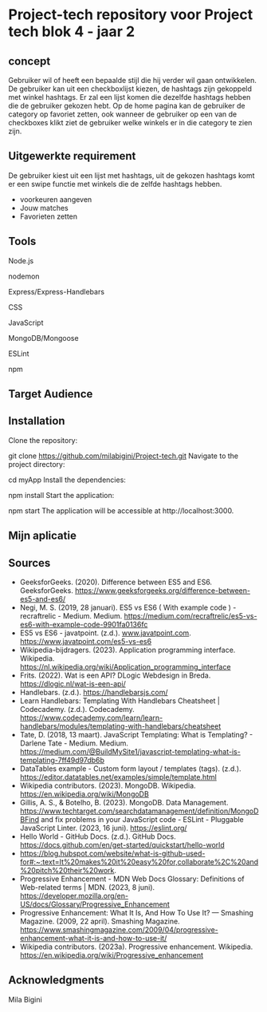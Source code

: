 # Project-tech repository voor Project tech blok 4 - jaar 2

## concept
Gebruiker wil of heeft een bepaalde stijl die hij verder wil gaan ontwikkelen. De gebruiker kan uit een checkboxlijst kiezen, de hashtags zijn gekoppeld met winkel hashtags. Er zal een lijst komen die dezelfde hashtags hebben die de gebruiker gekozen hebt. Op de home pagina kan de gebruiker de category op favoriet zetten, ook wanneer de gebruiker op een van de checkboxes klikt ziet de gebruiker welke winkels er in die category te zien zijn.

## Uitgewerkte requirement
De gebruiker kiest uit een lijst met hashtags, uit de gekozen hashtags komt er een swipe functie met winkels die de zelfde hashtags hebben.
* voorkeuren aangeven
* Jouw matches
* Favorieten zetten

## Tools
Node.js

nodemon

Express/Express-Handlebars

CSS

JavaScript

MongoDB/Mongoose

ESLint

npm

## Target Audience

## Installation
Clone the repository:

git clone https://github.com/milabigini/Project-tech.git
Navigate to the project directory:

cd myApp
Install the dependencies:

npm install
Start the application:

npm start
The application will be accessible at http://localhost:3000.

## Mijn aplicatie

## Sources
* GeeksforGeeks. (2020). Difference between ES5 and ES6. GeeksforGeeks. https://www.geeksforgeeks.org/difference-between-es5-and-es6/
* Negi, M. S. (2019, 28 januari). ES5 vs ES6 ( With example code ) - recraftrelic - Medium. Medium. https://medium.com/recraftrelic/es5-vs-es6-with-example-code-9901fa0136fc
* ES5 vs ES6 - javatpoint. (z.d.). www.javatpoint.com. https://www.javatpoint.com/es5-vs-es6
* Wikipedia-bijdragers. (2023). Application programming interface. Wikipedia. https://nl.wikipedia.org/wiki/Application_programming_interface
* Frits. (2022). Wat is een API? DLogic Webdesign in Breda. https://dlogic.nl/wat-is-een-api/
* Handlebars. (z.d.). https://handlebarsjs.com/
* Learn Handlebars: Templating With Handlebars Cheatsheet | Codecademy. (z.d.). Codecademy. https://www.codecademy.com/learn/learn-handlebars/modules/templating-with-handlebars/cheatsheet
* Tate, D. (2018, 13 maart). JavaScript Templating: What is Templating? - Darlene Tate - Medium. Medium. https://medium.com/@BuildMySite1/javascript-templating-what-is-templating-7ff49d97db6b
* DataTables example - Custom form layout / templates (tags). (z.d.). https://editor.datatables.net/examples/simple/template.html
* Wikipedia contributors. (2023). MongoDB. Wikipedia. https://en.wikipedia.org/wiki/MongoDB
* Gillis, A. S., & Botelho, B. (2023). MongoDB. Data Management. https://www.techtarget.com/searchdatamanagement/definition/MongoDBFind and fix problems in your JavaScript code - ESLint - Pluggable JavaScript Linter. (2023, 16 juni). https://eslint.org/
* Hello World - GitHub Docs. (z.d.). GitHub Docs. https://docs.github.com/en/get-started/quickstart/hello-world
* https://blog.hubspot.com/website/what-is-github-used-for#:~:text=It%20makes%20it%20easy%20for,collaborate%2C%20and%20pitch%20their%20work.
* Progressive Enhancement - MDN Web Docs Glossary: Definitions of Web-related terms | MDN. (2023, 8 juni). https://developer.mozilla.org/en-US/docs/Glossary/Progressive_Enhancement
* Progressive Enhancement: What It Is, And How To Use It? — Smashing Magazine. (2009, 22 april). Smashing Magazine. https://www.smashingmagazine.com/2009/04/progressive-enhancement-what-it-is-and-how-to-use-it/
* Wikipedia contributors. (2023a). Progressive enhancement. Wikipedia. https://en.wikipedia.org/wiki/Progressive_enhancement
  
## Acknowledgments
Mila Bigini
